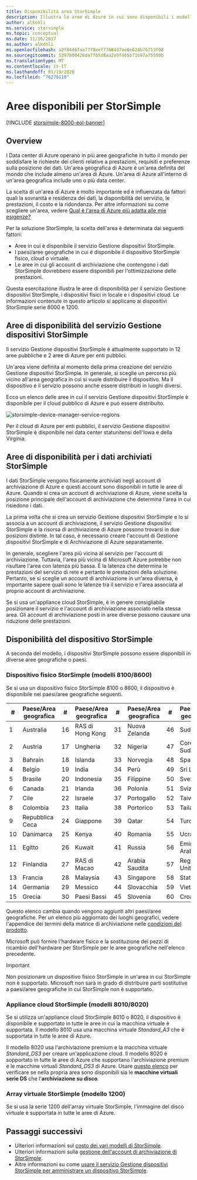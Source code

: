 ```yaml
---
title: Disponibilità area StorSimple
description: Illustra le aree di Azure in cui sono disponibili i modelli di dispositivo StorSimple.
author: alkohli
ms.service: storsimple
ms.topic: conceptual
ms.date: 11/16/2017
ms.author: alkohli
ms.openlocfilehash: a2f04d6faa7770eef7768437ae0e624b76713f98
ms.sourcegitcommit: 5397b08426da7f05d8aa2e5f465b71b97a75550b
ms.translationtype: MT
ms.contentlocale: it-IT
ms.lasthandoff: 01/19/2020
ms.locfileid: "76275118"
---
```

# <a name="available-regions-for-your-storsimple"></a>Aree disponibili per StorSimple

[!INCLUDE [storsimple-8000-eol-banner](../../includes/storsimple-8000-eol-banner.md)]

## <a name="overview"></a>Overview

I Data center di Azure operano in più aree geografiche in tutto il mondo per soddisfare le richieste dei clienti relative a prestazioni, requisiti e preferenze sulla posizione dei dati. Un'area geografica di Azure è un'area definita del mondo che include almeno un'area di Azure. Un'area di Azure all'interno di un'area geografica include uno o più data center.

La scelta di un'area di Azure è molto importante ed è influenzata da fattori quali la sovranità e residenza dei dati, la disponibilità del servizio, le prestazioni, il costo e la ridondanza. Per altre informazioni su come scegliere un'area, vedere [Qual è l'area di Azure più adatta alle mie esigenze?](https://azure.microsoft.com/overview/datacenters/how-to-choose/)

Per la soluzione StorSimple, la scelta dell'area è determinata dai seguenti fattori:

- Aree in cui è disponibile il servizio Gestione dispositivi StorSimple.
- I paesi/aree geografiche in cui è disponibile il dispositivo StorSimple fisico, cloud o virtuale.
- Le aree in cui gli account di archiviazione che contengono i dati StorSimple dovrebbero essere disponibili per l'ottimizzazione delle prestazioni.

Questa esercitazione illustra le aree di disponibilità per il servizio Gestione dispositivi StorSimple, i dispositivi fisici in locale e i dispositivi cloud. Le informazioni contenute in questo articolo si applicano ai dispositivi StorSimple serie 8000 e 1200.

## <a name="region-availability-for-storsimple-device-manager-service"></a>Aree di disponibilità del servizio Gestione dispositivi StorSimple

Il servizio Gestione dispositivi StorSimple è attualmente supportato in 12 aree pubbliche e 2 aree di Azure per enti pubblici.

Un'area viene definita al momento della prima creazione del servizio Gestione dispositivi StorSimple. In generale, si sceglie un percorso più vicino all'area geografica in cui si vuole distribuire il dispositivo. Ma il dispositivo e il servizio possono anche essere distribuiti in luoghi diversi.

Ecco un elenco delle aree in cui il servizio Gestione dispositivi StorSimple è disponibile per il cloud pubblico di Azure e può essere distribuito.

![storsimple-device-manager-service-regions](./media/storsimple-region/storsimple-device-manager-service-regions.png)

Per il cloud di Azure per enti pubblici, il servizio Gestione dispositivi StorSimple è disponibile nei data center statunitensi dell'Iowa e della Virginia.

## <a name="region-availability-for-data-stored-in-storsimple"></a>Aree di disponibilità per i dati archiviati StorSimple

I dati StorSimple vengono fisicamente archiviati negli account di archiviazione di Azure e questi account sono disponibili in tutte le aree di Azure. Quando si crea un account di archiviazione di Azure, viene scelta la posizione principale dell'account di archiviazione che determina l'area in cui risiedono i dati.

La prima volta che si crea un servizio Gestione dispositivi StorSimple e lo si associa a un account di archiviazione, il servizio Gestione dispositivi StorSimple e la risorsa di archiviazione di Azure possono trovarsi in due posizioni distinte. In tal caso, è necessario creare l'account di Gestione dispositivi StorSimple e di Archiviazione di Azure separatamente.

In generale, scegliere l'area più vicina al servizio per l'account di archiviazione. Tuttavia, l'area più vicina di Microsoft Azure potrebbe non risultare l'area con latenza più bassa. È la latenza che determina le prestazioni del servizio di rete e pertanto le prestazioni della soluzione. Pertanto, se si sceglie un account di archiviazione in un'area diversa, è importante sapere quali sono le latenze tra il servizio e l'area associata al proprio account di archiviazione.

Se si usa un'appliance cloud StorSimple, è in genere consigliabile posizionare il servizio e l'account di archiviazione associato nella stessa area. Gli account di archiviazione posti in aree diverse possono causare una riduzione delle prestazioni.

## <a name="availability-of-storsimple-device"></a>Disponibilità del dispositivo StorSimple

A seconda del modello, i dispositivi StorSimple possono essere disponibili in diverse aree geografiche o paesi.

### <a name="storsimple-physical-device-models-81008600"></a>Dispositivo fisico StorSimple (modelli 8100/8600)

Se si usa un dispositivo fisico StorSimple 8100 o 8600, il dispositivo è disponibile nei paesi/aree geografiche seguenti.

| #  | Paese/Area geografica        | #  | Paese/Area geografica     | #  | Paese/Area geografica      | #  | Paese/Area geografica             |
|----|-----------------------|----|--------------------|----|---------------------|----|----------------------------|
| 1  | Australia             | 16 | RAS di Hong Kong      | 31 | Nuova Zelanda         | 46 | Sudafrica               |
| 2  | Austria               | 17 | Ungheria            | 32 | Nigeria             | 47 | Corea del Sud                |
| 3  | Bahrain               | 18 | Islanda            | 33 | Norvegia              | 48 | Spagna                      |
| 4  | Belgio               | 19 | India              | 34 | Perù                | 49 | Sri Lanka                  |
| 5  | Brasile                | 20 | Indonesia          | 35 | Filippine         | 50 | Svezia                     |
| 6  | Canada                | 21 | Irlanda            | 36 | Polonia              | 51 | Svizzera                |
| 7  | Cile                 | 22 | Israele             | 37 | Portogallo            | 52 | Taiwan                     |
| 8  | Colombia              | 23 | Italia              | 38 | Portorico         | 53 | Tailandia                   |
| 9  | Repubblica Ceca        | 24 | Giappone              | 39 | Qatar               | 54 | Turchia                     |
| 10 | Danimarca               | 25 | Kenya              | 40 | Romania             | 55 | Ucraina                    |
| 11 | Egitto                 | 26 | Kuwait             | 41 | Russia              | 56 | Emirati Arabi Uniti       |
| 12 | Finlandia               | 27 | RAS di Macao          | 42 | Arabia Saudita        | 57 | Regno Unito             |
| 13 | Francia                | 28 | Malaysia           | 43 | Singapore           | 58 | Stati Uniti              |
| 14 | Germania               | 29 | Messico             | 44 | Slovacchia            | 59 | Vietnam                    |
| 15 | Grecia                | 30 | Paesi Bassi        | 45 | Slovenia            | 60 | Croazia                    |

Questo elenco cambia quando vengono aggiunti altri paesi/aree geografiche. Per un elenco più aggiornato dei luoghi geografici, vedere l'appendice dei termini della matrice di archiviazione nelle [condizioni del prodotto](https://www.microsoft.com/en-us/licensing/product-licensing/products).

Microsoft può fornire l'hardware fisico e la sostituzione dei pezzi di ricambio dell'hardware per StorSimple per le aree geografiche nell'elenco precedente.

> [!IMPORTANT]
> Non posizionare un dispositivo fisico StorSimple in un'area in cui StorSimple non è supportato. Microsoft non sarà in grado di distribuire parti sostitutive a paesi/aree geografiche in cui StorSimple non è supportato.

### <a name="storsimple-cloud-appliance-models-80108020"></a>Appliance cloud StorSimple (modelli 8010/8020)

Se si utilizza un'appliance cloud StorSimple 8010 o 8020, il dispositivo è disponibile e supportato in tutte le aree in cui la macchina virtuale è supportata. Il modello 8010 usa una macchina virtuale _Standard_A3_ che è supportata in tutte le aree di Azure.

Il modello 8020 usa l'archiviazione premium e la macchina virtuale _Standard_DS3_ per creare un'applicazione cloud. Il modello 8020 è sopportato in tutte le aree di Azure che supportano l'archiviazione premium e le macchine virtuali _Standard_DS3_ di Azure. Usare [questo elenco](https://azure.microsoft.com/regions/services/) per verificare se nella propria area sono disponibili sia le **macchine virtuali serie DS** che l'**archiviazione su disco**.

### <a name="storsimple-virtual-array-model-1200"></a>Array virtuale StorSimple (modello 1200)

Se si usa la serie 1200 dell'array virtuale StorSimple, l'immagine del disco virtuale è supportata in tutte le aree di Azure.

## <a name="next-steps"></a>Passaggi successivi

* Ulteriori informazioni sul [costo dei vari modelli di StorSimple](https://azure.microsoft.com/pricing/calculator/#storsimple2).
* Ulteriori informazioni sulla [gestione dell'account di archiviazione di StorSimple](storsimple-8000-manage-storage-accounts.md).
* Altre informazioni su come [usare il servizio Gestione dispositivi StorSimple per amministrare un dispositivo StorSimple](storsimple-8000-manager-service-administration.md).
